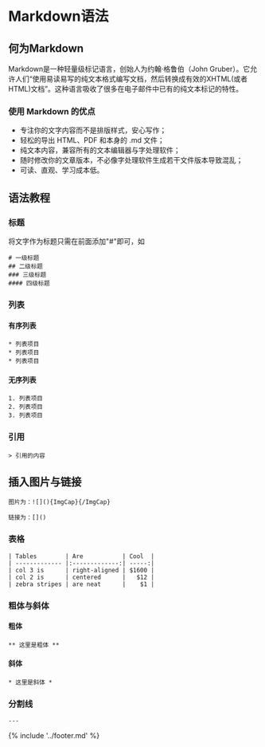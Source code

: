 # Markdown语法

## 何为Markdown

Markdown是一种轻量级标记语言，创始人为约翰·格鲁伯（John Gruber）。它允许人们“使用易读易写的纯文本格式编写文档，然后转换成有效的XHTML(或者HTML)文档”。这种语言吸收了很多在电子邮件中已有的纯文本标记的特性。

### 使用 Markdown 的优点

- 专注你的文字内容而不是排版样式，安心写作；
- 轻松的导出 HTML、PDF 和本身的 .md 文件；
- 纯文本内容，兼容所有的文本编辑器与字处理软件；
- 随时修改你的文章版本，不必像字处理软件生成若干文件版本导致混乱；
- 可读、直观、学习成本低。

## 语法教程

### 标题

将文字作为标题只需在前面添加"#"即可，如

```
# 一级标题
## 二级标题
### 三级标题
#### 四级标题
```

### 列表

#### 有序列表

```
* 列表项目
* 列表项目
* 列表项目
```

#### 无序列表

```
1. 列表项目
2. 列表项目
3. 列表项目
```

### 引用

```
> 引用的内容
```

## 插入图片与链接

```
图片为：![](){ImgCap}{/ImgCap}

链接为：[]()
```

### 表格

```
| Tables        | Are           | Cool  |
| ------------- |:-------------:| -----:|
| col 3 is      | right-aligned | $1600 |
| col 2 is      | centered      |   $12 |
| zebra stripes | are neat      |    $1 |
```

### 粗体与斜体

#### 粗体

```
** 这里是粗体 **
```

#### 斜体

```
* 这里是斜体 *
```

### 分割线

```
---
```


{% include '../footer.md' %}